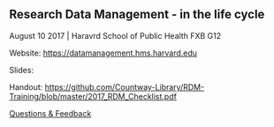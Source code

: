 ## Research Data Management - in the life cycle
August 10 2017 | Haravrd School of Public Health FXB G12

Website: https://datamanagement.hms.harvard.edu

Slides: 

Handout: https://github.com/Countway-Library/RDM-Training/blob/master/2017_RDM_Checklist.pdf

[Questions & Feedback](http://asklib.hms.harvard.edu/widget_standalone.php?la_widget_id=4913)
